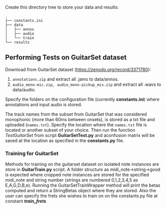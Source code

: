Create this directory tree to store your data and results:

```
.
├── constants.ini
├── data
│   ├── annos
│   ├── audio
│   └── train
└── results
```


## Performing Tests on GuitarSet dataset

Download from GuitarSet dataset (https://zenodo.org/record/3371780):
1) ```annotations.zip``` and extract all .jams to data/annos.
2) ```audio_mono-mic.zip```, ``` audio_mono-pickup_mix.zip``` and extract all .wavs to data/audio.
<!-- 3) what about training samples -->

Specify the folders on the configuration file (currently **constants.ini**) where annotations and input audio is stored. 

The track names from the subset from GuitarSet that was considered monophonic (more than 60ms between onsets), is stored as a txt file and uploaded (```names.txt```). Specify the location where the ```names.txt``` file is located or another subset of your choice. Then run the function *TestGuitarSet* from script **GuitarSetTest.py** and aconfusion matrix will be saved at the location as specified in the **constants.py** file.

### Training for GuitarSet
Methods for training on the guitarset dataset on isolated note instances are store in **GuitarTrain.py** script. A folder structure as midi_note->string->good is expected where cropped note instances are stored for the specified midi_note and string number (strings are numbered 0,1,2,3,4,5 as E,A,G,D,B,e). Running the GuitarSetTrainWrapper method will print the betas computed and return a StringBetas object where they are stored. Also the user can specify the frets she wishes to train on on the constants.py file at constant ***train_frets***